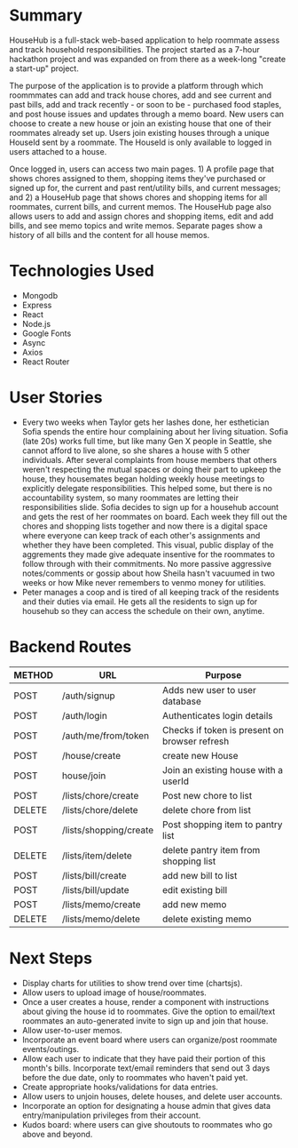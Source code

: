 # Summary
HouseHub is a full-stack web-based application to help roommate assess and track household responsibilities. The project started as a 7-hour hackathon project and was expanded on from there as a week-long "create a start-up" project. 

The purpose of the application is to provide a platform through which roommmates can add and track house chores, add and see current and past bills, add and track recently - or soon to be - purchased food staples, and post house issues and updates through a memo board. New users can choose to create a new house or join an existing house that one of their roommates already set up. Users join existing houses through a unique HouseId sent by a roommate. The HouseId is only available to logged in users attached to a house. 

Once logged in, users can access two main pages. 1) A profile page that shows chores assigned to them, shopping items they've purchased or signed up for, the current and past rent/utility bills, and current messages; and 2) a HouseHub page that shows chores and shopping items for all roommates, current bills, and current memos. The HouseHub page also allows users to add and assign chores and shopping items, edit and add bills, and see memo topics and write memos. Separate pages show a history of all bills and the content for all house memos.


# Technologies Used
* Mongodb
* Express
* React
* Node.js
* Google Fonts
* Async
* Axios
* React Router

# User Stories
* Every two weeks when Taylor gets her lashes done, her esthetician Sofia spends the entire hour complaining about her living situation. Sofia (late 20s) works full time, but like many Gen X people in Seattle, she cannot afford to live alone, so she shares a house with 5 other individuals. After several complaints from house members that others weren't respecting the mutual spaces or doing their part to upkeep the house, they housemates began holding weekly house meetings to explicitly delegate responsibilities. This helped some, but there is no accountability system, so many roommates are letting their responsibilities slide. Sofia decides to sign up for a househub account and gets the rest of her roommates on board. Each week they fill out the chores and shopping lists together and now there is a digital space where everyone can keep track of each other's assignments and whether they have been completed. This visual, public display of the aggrements they made give adequate insentive for the roommates to follow through with their commitments. No more passive aggressive notes/comments or gossip about how Sheila hasn't vacuumed in two weeks or how Mike never remembers to venmo money for utilities.
* Peter manages a coop and is tired of all keeping track of the residents and their duties via email. He gets all the residents to sign up for househub so they can access the schedule on their own, anytime. 



# Backend Routes
METHOD | URL | Purpose
--- | --- | ---
POST | /auth/signup | Adds new user to user database
POST | /auth/login | Authenticates login details
POST | /auth/me/from/token | Checks if token is present on browser refresh
POST | /house/create | create new House 
POST | house/join | Join an existing house with a userId
POST | /lists/chore/create | Post new chore to list
DELETE | /lists/chore/delete | delete chore from list 
POST | /lists/shopping/create | Post shopping item to pantry list
DELETE | /lists/item/delete | delete pantry item from shopping list
POST | /lists/bill/create | add new bill to list
POST | /lists/bill/update | edit existing bill
POST | /lists/memo/create | add new memo 
DELETE | /lists/memo/delete | delete existing memo



# Next Steps
* Display charts for utilities to show trend over time (chartsjs).
* Allow users to upload image of house/roommates.
* Once a user creates a house, render a component with instructions about giving the house id to roommates. Give the option to email/text roommates an auto-generated invite to sign up and join that house.
* Allow user-to-user memos.
* Incorporate an event board where users can organize/post roommate events/outings.
* Allow each user to indicate that they have paid their portion of this month's bills. Incorporate text/email reminders that send out 3 days before the due date, only to roommates who haven't paid yet.
* Create appropriate hooks/validations for data entries.
* Allow users to unjoin houses, delete houses, and delete user accounts.
* Incorporate an option for designating a house admin that gives data entry/manipulation privileges from their account.
* Kudos board: where users can give shoutouts to roommates who go above and beyond.